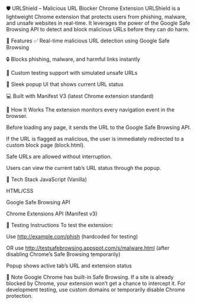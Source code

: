 🛡️ URLShield – Malicious URL Blocker Chrome Extension
URLShield is a lightweight Chrome extension that protects users from phishing, malware, and unsafe websites in real-time. It leverages the power of the Google Safe Browsing API to detect and block malicious URLs before they can do harm.

🚀 Features
✅ Real-time malicious URL detection using Google Safe Browsing

🔒 Blocks phishing, malware, and harmful links instantly

🔁 Custom testing support with simulated unsafe URLs

🔔 Sleek popup UI that shows current URL status

💻 Built with Manifest V3 (latest Chrome extension standard)

🔧 How It Works
The extension monitors every navigation event in the browser.

Before loading any page, it sends the URL to the Google Safe Browsing API.

If the URL is flagged as malicious, the user is immediately redirected to a custom block page (block.html).

Safe URLs are allowed without interruption.

Users can view the current tab’s URL status through the popup.

📁 Tech Stack
JavaScript (Vanilla)

HTML/CSS

Google Safe Browsing API

Chrome Extensions API (Manifest v3)

🧪 Testing Instructions
To test the extension:

Use http://example.com/phish (hardcoded for testing)

OR use http://testsafebrowsing.appspot.com/s/malware.html (after disabling Chrome’s Safe Browsing temporarily)

Popup shows active tab’s URL and extension status

🔐 Note
Google Chrome has built-in Safe Browsing. If a site is already blocked by Chrome, your extension won’t get a chance to intercept it. For development testing, use custom domains or temporarily disable Chrome protection.


